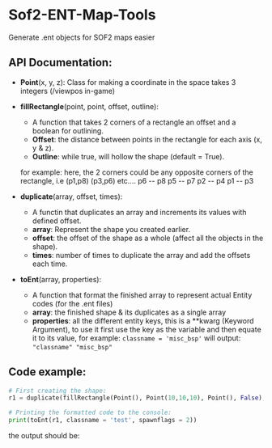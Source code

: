 # Sof2-ENT-Map-Tools
Generate .ent objects for SOF2 maps easier

## API Documentation:
- **Point**(x, y, z):
  Class for making a coordinate in the space takes 3 integers (/viewpos in-game)

- **fillRectangle**(point, point, offset, outline):
  * A function that takes 2 corners of a rectangle an offset and a boolean for outlining.
  * **Offset**: the distance between points in the rectangle for each axis (x, y & z).
  * **Outline**: while true, will hollow the shape (default = True).
    
  for example:
    here, the 2 corners could be any opposite corners of the rectangle, i.e (p1,p8) (p3,p6) etc....
    p6 -- p8
    p5 -- p7
    p2 -- p4
    p1 -- p3
    
 - **duplicate**(array, offset, times):
    * A functin that duplicates an array and increments its values with defined offset.
    * **array**: Represent the shape you created earlier.
    * **offset**: the offset of the shape as a whole (affect all the objects in the shape).
    * **times**: number of times to duplicate the array and add the offsets each time.
  
  
 - **toEnt**(array, properties):
    * A function that format the finished array to represent actual Entity codes (for the .ent files)
    * **array**: the finished shape & its duplicates as a single array
    * **properties**: all the different entity keys, this is a \**kwarg (Keyword Argument), to use it first use the key as the variable and then equate it to its value, for example:
    `classname = 'misc_bsp'` will output: `"classname" "misc_bsp"`

## Code example:
```python
# First creating the shape:
r1 = duplicate(fillRectangle(Point(), Point(10,10,10), Point(), False), Point(100,100,100), 2)

# Printing the formatted code to the console:
print(toEnt(r1, classname = 'test', spawnflags = 2))
```
the output should be:
```

```
